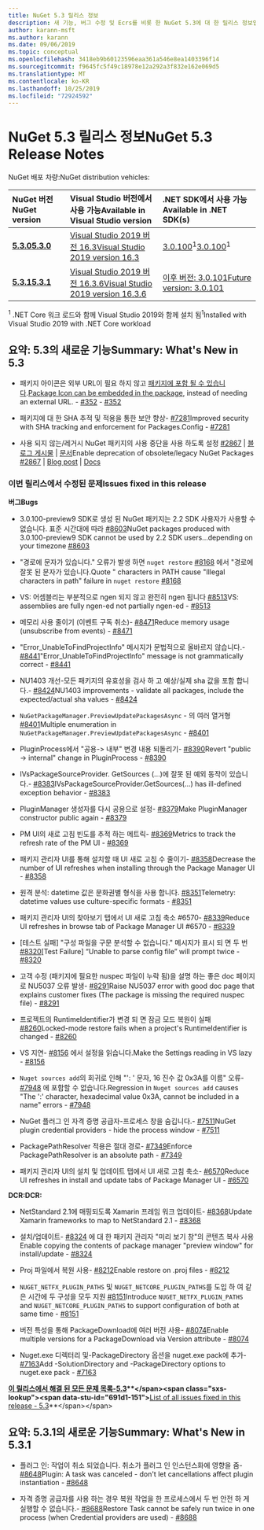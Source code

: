 ```yaml
---
title: NuGet 5.3 릴리스 정보
description: 새 기능, 버그 수정 및 Ecrs를 비롯 한 NuGet 5.3에 대 한 릴리스 정보입니다.
author: karann-msft
ms.author: karann
ms.date: 09/06/2019
ms.topic: conceptual
ms.openlocfilehash: 3418eb9b60123596eaa361a546e8ea1403396f14
ms.sourcegitcommit: f9645fc5f49c18978e12a292a3f832e162e069d5
ms.translationtype: MT
ms.contentlocale: ko-KR
ms.lasthandoff: 10/25/2019
ms.locfileid: "72924592"
---
```

# <a name="nuget-53-release-notes"></a><span data-ttu-id="691d1-103">NuGet 5.3 릴리스 정보</span><span class="sxs-lookup"><span data-stu-id="691d1-103">NuGet 5.3 Release Notes</span></span>

<span data-ttu-id="691d1-104">NuGet 배포 차량:</span><span class="sxs-lookup"><span data-stu-id="691d1-104">NuGet distribution vehicles:</span></span>

| <span data-ttu-id="691d1-105">NuGet 버전</span><span class="sxs-lookup"><span data-stu-id="691d1-105">NuGet version</span></span> | <span data-ttu-id="691d1-106">Visual Studio 버전에서 사용 가능</span><span class="sxs-lookup"><span data-stu-id="691d1-106">Available in Visual Studio version</span></span>| <span data-ttu-id="691d1-107">.NET SDK에서 사용 가능</span><span class="sxs-lookup"><span data-stu-id="691d1-107">Available in .NET SDK(s)</span></span>|
|:---|:---|:---|
| [<span data-ttu-id="691d1-108">**5.3.0**</span><span class="sxs-lookup"><span data-stu-id="691d1-108">**5.3.0**</span></span>](https://nuget.org/downloads) | [<span data-ttu-id="691d1-109">Visual Studio 2019 버전 16.3</span><span class="sxs-lookup"><span data-stu-id="691d1-109">Visual Studio 2019 version 16.3</span></span>](https://visualstudio.microsoft.com/downloads/) | <span data-ttu-id="691d1-110">[3.0.100](https://dotnet.microsoft.com/download/dotnet-core/3.0)<sup>1</sup></span><span class="sxs-lookup"><span data-stu-id="691d1-110">[3.0.100](https://dotnet.microsoft.com/download/dotnet-core/3.0)<sup>1</sup></span></span> |
| [<span data-ttu-id="691d1-111">**5.3.1**</span><span class="sxs-lookup"><span data-stu-id="691d1-111">**5.3.1**</span></span>](https://nuget.org/downloads) | [<span data-ttu-id="691d1-112">Visual Studio 2019 버전 16.3.6</span><span class="sxs-lookup"><span data-stu-id="691d1-112">Visual Studio 2019 version 16.3.6</span></span>](https://visualstudio.microsoft.com/downloads/) | [<span data-ttu-id="691d1-113">이후 버전: 3.0.101</span><span class="sxs-lookup"><span data-stu-id="691d1-113">Future version: 3.0.101</span></span>](https://dotnet.microsoft.com/download/dotnet-core/3.0) |
<span data-ttu-id="691d1-114"><sup>1</sup> .NET Core 워크 로드와 함께 Visual Studio 2019와 함께 설치 됨</span><span class="sxs-lookup"><span data-stu-id="691d1-114"><sup>1</sup>Installed with Visual Studio 2019 with .NET Core workload</span></span>

## <a name="summary-whats-new-in-53"></a><span data-ttu-id="691d1-115">요약: 5.3의 새로운 기능</span><span class="sxs-lookup"><span data-stu-id="691d1-115">Summary: What's New in 5.3</span></span>

* <span data-ttu-id="691d1-116">패키지 아이콘은 외부 URL이 필요 하지 않고 [패키지에 포함 될 수 있습니다](../reference/msbuild-targets.md#packing-an-icon-image-file).</span><span class="sxs-lookup"><span data-stu-id="691d1-116">[Package Icon can be embedded in the package](../reference/msbuild-targets.md#packing-an-icon-image-file), instead of needing an external URL.</span></span><span data-ttu-id="691d1-117"> - [#352](https://github.com/NuGet/Home/issues/352)</span><span class="sxs-lookup"><span data-stu-id="691d1-117"> - [#352](https://github.com/NuGet/Home/issues/352)</span></span>

* <span data-ttu-id="691d1-118">패키지에 대 한 SHA 추적 및 적용을 통한 보안 향상- [#7281](https://github.com/NuGet/Home/issues/7281)</span><span class="sxs-lookup"><span data-stu-id="691d1-118">Improved security with SHA tracking and enforcement for Packages.Config - [#7281](https://github.com/NuGet/Home/issues/7281)</span></span>

* <span data-ttu-id="691d1-119">사용 되지 않는/레거시 NuGet 패키지의 사용 중단을 사용 하도록 설정 [#2867](https://github.com/NuGet/Home/issues/2867) | [블로그 게시물](https://devblogs.microsoft.com/nuget/deprecating-packages-on-nuget-org/) | [문서](https://docs.microsoft.com/en-us/nuget/nuget-org/deprecate-packages)</span><span class="sxs-lookup"><span data-stu-id="691d1-119">Enable deprecation of obsolete/legacy NuGet Packages [#2867](https://github.com/NuGet/Home/issues/2867) | [Blog post](https://devblogs.microsoft.com/nuget/deprecating-packages-on-nuget-org/) | [Docs](https://docs.microsoft.com/en-us/nuget/nuget-org/deprecate-packages)</span></span>

### <a name="issues-fixed-in-this-release"></a><span data-ttu-id="691d1-120">이번 릴리스에서 수정된 문제</span><span class="sxs-lookup"><span data-stu-id="691d1-120">Issues fixed in this release</span></span>

<span data-ttu-id="691d1-121">**버그**</span><span class="sxs-lookup"><span data-stu-id="691d1-121">**Bugs**</span></span>

* <span data-ttu-id="691d1-122">3\.0.100-preview9 SDK로 생성 된 NuGet 패키지는 2.2 SDK 사용자가 사용할 수 없습니다. 표준 시간대에 따라 [#8603](https://github.com/NuGet/Home/issues/8603)</span><span class="sxs-lookup"><span data-stu-id="691d1-122">NuGet packages produced with 3.0.100-preview9 SDK cannot be used by 2.2 SDK users...depending on your timezone [#8603](https://github.com/NuGet/Home/issues/8603)</span></span>

* <span data-ttu-id="691d1-123">"경로에 문자가 있습니다." 오류가 발생 하면 `nuget restore` [#8168](https://github.com/NuGet/Home/issues/8168) 에서 "경로에 잘못 된 문자가 있습니다.</span><span class="sxs-lookup"><span data-stu-id="691d1-123">Quote " characters in PATH cause "Illegal characters in path" failure in `nuget restore` [#8168](https://github.com/NuGet/Home/issues/8168)</span></span>

* <span data-ttu-id="691d1-124">VS: 어셈블리는 부분적으로 ngen 되지 않고 완전히 ngen 됩니다 [#8513](https://github.com/NuGet/Home/issues/8513)</span><span class="sxs-lookup"><span data-stu-id="691d1-124">VS: assemblies are fully ngen-ed not partially ngen-ed - [#8513](https://github.com/NuGet/Home/issues/8513)</span></span>

* <span data-ttu-id="691d1-125">메모리 사용 줄이기 (이벤트 구독 취소)- [#8471](https://github.com/NuGet/Home/issues/8471)</span><span class="sxs-lookup"><span data-stu-id="691d1-125">Reduce memory usage (unsubscribe from events) - [#8471](https://github.com/NuGet/Home/issues/8471)</span></span>

* <span data-ttu-id="691d1-126">"Error_UnableToFindProjectInfo" 메시지가 문법적으로 올바르지 않습니다.- [#8441](https://github.com/NuGet/Home/issues/8441)</span><span class="sxs-lookup"><span data-stu-id="691d1-126">"Error_UnableToFindProjectInfo" message is not grammatically correct - [#8441](https://github.com/NuGet/Home/issues/8441)</span></span>

* <span data-ttu-id="691d1-127">NU1403 개선-모든 패키지의 유효성을 검사 하 고 예상/실제 sha 값을 포함 합니다.- [#8424](https://github.com/NuGet/Home/issues/8424)</span><span class="sxs-lookup"><span data-stu-id="691d1-127">NU1403 improvements - validate all packages, include the expected/actual sha values - [#8424](https://github.com/NuGet/Home/issues/8424)</span></span>

* <span data-ttu-id="691d1-128">`NuGetPackageManager.PreviewUpdatePackagesAsync` - 의 여러 열거형 [#8401](https://github.com/NuGet/Home/issues/8401)</span><span class="sxs-lookup"><span data-stu-id="691d1-128">Multiple enumeration in `NuGetPackageManager.PreviewUpdatePackagesAsync` - [#8401](https://github.com/NuGet/Home/issues/8401)</span></span>

* <span data-ttu-id="691d1-129">PluginProcess에서 "공용-> 내부" 변경 내용 되돌리기- [#8390](https://github.com/NuGet/Home/issues/8390)</span><span class="sxs-lookup"><span data-stu-id="691d1-129">Revert "public -> internal" change in PluginProcess - [#8390](https://github.com/NuGet/Home/issues/8390)</span></span>

* <span data-ttu-id="691d1-130">IVsPackageSourceProvider. GetSources (...)에 잘못 된 예외 동작이 있습니다.- [#8383](https://github.com/NuGet/Home/issues/8383)</span><span class="sxs-lookup"><span data-stu-id="691d1-130">IVsPackageSourceProvider.GetSources(…) has ill-defined exception behavior - [#8383](https://github.com/NuGet/Home/issues/8383)</span></span>

* <span data-ttu-id="691d1-131">PluginManager 생성자를 다시 공용으로 설정- [#8379](https://github.com/NuGet/Home/issues/8379)</span><span class="sxs-lookup"><span data-stu-id="691d1-131">Make PluginManager constructor public again - [#8379](https://github.com/NuGet/Home/issues/8379)</span></span>

* <span data-ttu-id="691d1-132">PM UI의 새로 고침 빈도를 추적 하는 메트릭- [#8369](https://github.com/NuGet/Home/issues/8369)</span><span class="sxs-lookup"><span data-stu-id="691d1-132">Metrics to track the refresh rate of the PM UI - [#8369](https://github.com/NuGet/Home/issues/8369)</span></span>

* <span data-ttu-id="691d1-133">패키지 관리자 UI를 통해 설치할 때 UI 새로 고침 수 줄이기- [#8358](https://github.com/NuGet/Home/issues/8358)</span><span class="sxs-lookup"><span data-stu-id="691d1-133">Decrease the number of UI refreshes when installing through the Package Manager UI - [#8358](https://github.com/NuGet/Home/issues/8358)</span></span>

* <span data-ttu-id="691d1-134">원격 분석: datetime 값은 문화권별 형식을 사용 합니다. [#8351](https://github.com/NuGet/Home/issues/8351)</span><span class="sxs-lookup"><span data-stu-id="691d1-134">Telemetry:  datetime values use culture-specific formats - [#8351](https://github.com/NuGet/Home/issues/8351)</span></span>

* <span data-ttu-id="691d1-135">패키지 관리자 UI의 찾아보기 탭에서 UI 새로 고침 축소 #6570- [#8339](https://github.com/NuGet/Home/issues/8339)</span><span class="sxs-lookup"><span data-stu-id="691d1-135">Reduce UI refreshes in browse tab of Package Manager UI #6570 - [#8339](https://github.com/NuGet/Home/issues/8339)</span></span>

* <span data-ttu-id="691d1-136">[테스트 실패] "구성 파일을 구문 분석할 수 없습니다." 메시지가 표시 되 면 두 번 [#8320](https://github.com/NuGet/Home/issues/8320)</span><span class="sxs-lookup"><span data-stu-id="691d1-136">[Test Failure] “Unable to parse config file” will prompt twice - [#8320](https://github.com/NuGet/Home/issues/8320)</span></span>

* <span data-ttu-id="691d1-137">고객 수정 (패키지에 필요한 nuspec 파일이 누락 됨)을 설명 하는 좋은 doc 페이지로 NU5037 오류 발생- [#8291](https://github.com/NuGet/Home/issues/8291)</span><span class="sxs-lookup"><span data-stu-id="691d1-137">Raise NU5037 error with good doc page that explains customer fixes (The package is missing the required nuspec file) - [#8291](https://github.com/NuGet/Home/issues/8291)</span></span>

* <span data-ttu-id="691d1-138">프로젝트의 RuntimeIdentifier가 변경 되 면 잠금 모드 복원이 실패 [#8260](https://github.com/NuGet/Home/issues/8260)</span><span class="sxs-lookup"><span data-stu-id="691d1-138">Locked-mode restore fails when a project's RuntimeIdentifier is changed - [#8260](https://github.com/NuGet/Home/issues/8260)</span></span>

* <span data-ttu-id="691d1-139">VS 지연- [#8156](https://github.com/NuGet/Home/issues/8156) 에서 설정을 읽습니다.</span><span class="sxs-lookup"><span data-stu-id="691d1-139">Make the Settings reading in VS lazy - [#8156](https://github.com/NuGet/Home/issues/8156)</span></span>

* <span data-ttu-id="691d1-140">`Nuget sources add`의 회귀로 인해 "': ' 문자, 16 진수 값 0x3A를 이름" 오류- [#7948](https://github.com/NuGet/Home/issues/7948) 에 포함할 수 없습니다.</span><span class="sxs-lookup"><span data-stu-id="691d1-140">Regression in `Nuget sources add` causes "The ':' character, hexadecimal value 0x3A, cannot be included in a name" errors - [#7948](https://github.com/NuGet/Home/issues/7948)</span></span>

* <span data-ttu-id="691d1-141">NuGet 플러그 인 자격 증명 공급자-프로세스 창을 숨깁니다.- [#7511](https://github.com/NuGet/Home/issues/7511)</span><span class="sxs-lookup"><span data-stu-id="691d1-141">NuGet plugin credential providers - hide the process window - [#7511](https://github.com/NuGet/Home/issues/7511)</span></span>

* <span data-ttu-id="691d1-142">PackagePathResolver 적용은 절대 경로- [#7349](https://github.com/NuGet/Home/issues/7349)</span><span class="sxs-lookup"><span data-stu-id="691d1-142">Enforce PackagePathResolver is an absolute path - [#7349](https://github.com/NuGet/Home/issues/7349)</span></span>

* <span data-ttu-id="691d1-143">패키지 관리자 UI의 설치 및 업데이트 탭에서 UI 새로 고침 축소- [#6570](https://github.com/NuGet/Home/issues/6570)</span><span class="sxs-lookup"><span data-stu-id="691d1-143">Reduce UI refreshes in install and update tabs of Package Manager UI - [#6570](https://github.com/NuGet/Home/issues/6570)</span></span>

<span data-ttu-id="691d1-144">**DCR:**</span><span class="sxs-lookup"><span data-stu-id="691d1-144">**DCR:**</span></span>

* <span data-ttu-id="691d1-145">NetStandard 2.1에 매핑되도록 Xamarin 프레임 워크 업데이트- [#8368](https://github.com/NuGet/Home/issues/8368)</span><span class="sxs-lookup"><span data-stu-id="691d1-145">Update Xamarin frameworks to map to NetStandard 2.1 - [#8368](https://github.com/NuGet/Home/issues/8368)</span></span>

* <span data-ttu-id="691d1-146">설치/업데이트- [#8324](https://github.com/NuGet/Home/issues/8324) 에 대 한 패키지 관리자 "미리 보기 창"의 콘텐츠 복사 사용</span><span class="sxs-lookup"><span data-stu-id="691d1-146">Enable copying the contents of package manager "preview window" for install/update - [#8324](https://github.com/NuGet/Home/issues/8324)</span></span>

* <span data-ttu-id="691d1-147">Proj 파일에서 복원 사용- [#8212](https://github.com/NuGet/Home/issues/8212)</span><span class="sxs-lookup"><span data-stu-id="691d1-147">Enable restore on .proj files - [#8212](https://github.com/NuGet/Home/issues/8212)</span></span>

* <span data-ttu-id="691d1-148">`NUGET_NETFX_PLUGIN_PATHS` 및 `NUGET_NETCORE_PLUGIN_PATHS`를 도입 하 여 같은 시간에 두 구성을 모두 지원 [#8151](https://github.com/NuGet/Home/issues/8151)</span><span class="sxs-lookup"><span data-stu-id="691d1-148">Introduce `NUGET_NETFX_PLUGIN_PATHS` and `NUGET_NETCORE_PLUGIN_PATHS` to support configuration of both at same time - [#8151](https://github.com/NuGet/Home/issues/8151)</span></span>

* <span data-ttu-id="691d1-149">버전 특성을 통해 PackageDownload에 여러 버전 사용- [#8074](https://github.com/NuGet/Home/issues/8074)</span><span class="sxs-lookup"><span data-stu-id="691d1-149">Enable multiple versions for a PackageDownload via Version attribute - [#8074](https://github.com/NuGet/Home/issues/8074)</span></span>

* <span data-ttu-id="691d1-150">Nuget.exe 디렉터리 및-PackageDirectory 옵션을 nuget.exe pack에 추가- [#7163](https://github.com/NuGet/Home/issues/7163)</span><span class="sxs-lookup"><span data-stu-id="691d1-150">Add -SolutionDirectory and -PackageDirectory options to nuget.exe pack - [#7163](https://github.com/NuGet/Home/issues/7163)</span></span>

<span data-ttu-id="691d1-151">**[이 릴리스에서 해결 된 모든 문제 목록-5.3](https://github.com/nuget/home/issues?q=is%3Aissue+is%3Aclosed+milestone%3A%225.3")**</span><span class="sxs-lookup"><span data-stu-id="691d1-151">**[List of all issues fixed in this release - 5.3](https://github.com/nuget/home/issues?q=is%3Aissue+is%3Aclosed+milestone%3A%225.3")**</span></span>

## <a name="summary-whats-new-in-531"></a><span data-ttu-id="691d1-152">요약: 5.3.1의 새로운 기능</span><span class="sxs-lookup"><span data-stu-id="691d1-152">Summary: What's New in 5.3.1</span></span>

* <span data-ttu-id="691d1-153">플러그 인: 작업이 취소 되었습니다. 취소가 플러그 인 인스턴스화에 영향을 줌- [#8648](https://github.com/NuGet/Home/issues/8648)</span><span class="sxs-lookup"><span data-stu-id="691d1-153">Plugin: A task was canceled - don't let cancellations affect plugin instantiation - [#8648](https://github.com/NuGet/Home/issues/8648)</span></span>

* <span data-ttu-id="691d1-154">자격 증명 공급자를 사용 하는 경우 복원 작업을 한 프로세스에서 두 번 안전 하 게 실행할 수 없습니다.- [#8688](https://github.com/NuGet/Home/issues/8688)</span><span class="sxs-lookup"><span data-stu-id="691d1-154">Restore Task cannot be safely run twice in one process (when Credential providers are used) - [#8688](https://github.com/NuGet/Home/issues/8688)</span></span>
